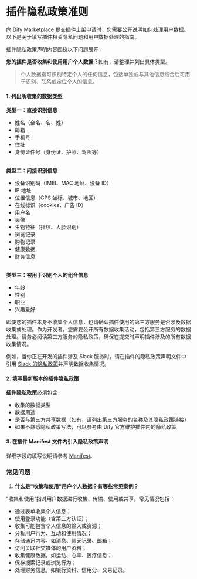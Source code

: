 # 插件隐私政策准则

向 Dify Marketplace 提交插件上架申请时，您需要公开说明如何处理用户数据。以下是关于填写插件相关隐私问题和用户数据处理的指南。

插件隐私政策声明内容围绕以下问题展开：

**您的插件是否收集和使用用户个人数据？**&#x5982;有，请整理并列出具体类型。

> 个人数据指可识别特定个人的任何信息，包括单独或与其他信息结合后可用于识别、联系或定位个人的信息。

#### **1. 列出所收集的数据类型**

**类型一：直接识别信息**

* 姓名（全名、名、姓）
* 邮箱
* 手机号
* 住址
* 身份证件号（身份证、护照、驾照等）

\
**类型二：间接识别信息**

* 设备识别码（IMEI、MAC 地址、设备 ID）
* IP 地址
* 位置信息（GPS 坐标、城市、地区）
* 在线标识（cookies、广告 ID）
* 用户名
* 头像
* 生物特征（指纹、人脸识别）
* 浏览记录
* 购物记录
* 健康数据
* 财务信息

\
**类型三：被用于识别个人的组合信息**

* 年龄
* 性别
* 职业
* 兴趣爱好

即使您的插件本身不收集个人信息，也请确认插件使用的第三方服务是否涉及数据收集或处理。作为开发者，您需要公开所有数据收集活动，包括第三方服务的数据处理。请务必阅读第三方服务的隐私政策，确保在提交时声明插件涉及的所有数据收集情况。

例如，当你正在开发的插件涉及 Slack 服务时，请在插件的隐私政策声明文件中引用 [Slack 的隐私政策](https://slack.com/trust/privacy/privacy-policy)并声明数据收集情况。

#### 2. 填写最新版本的插件隐私政策

**插件隐私政策**必须包含：

* 收集的数据类型
* 数据用途
* 是否与第三方共享数据（如有，请列出第三方服务的名称及其隐私政策链接）
* 如果不熟悉隐私政策写法，可以参考由 Dify 官方维护插件内的隐私政策

#### **3. 在插件 Manifest 文件内引入隐私政策声明**

详细字段的填写说明请参考 [Manifest](../../schema-definition/manifest.md)。

### &#x20;**常见问题**

1. **什么是"收集和使用"用户个人数据？有哪些常见案例？**

“收集和使用”指对用户数据进行收集、传输、使用或共享。常见情况包括：

* 通过表单收集个人信息；
* 使用登录功能（含第三方认证）；
* 收集可能包含个人信息的输入或资源；
* 分析用户行为、互动和使用情况；
* 存储通讯内容，如消息、聊天记录、邮箱；
* 访问关联社交媒体的用户资料；
* 收集健康数据，如运动、心率、医疗信息；
* 保存搜索记录或浏览行为；
* 处理财务信息，如银行资料、信用分、交易记录。
